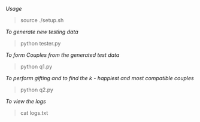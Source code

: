 *Usage*
>source ./setup.sh

*To generate new testing data*

>python tester.py

*To form Couples from the generated test data*

>python q1.py

*To perform gifting and to find the k - happiest and most compatible couples*

>python q2.py

*To view the logs*

>cat logs.txt
